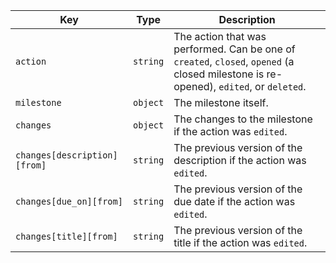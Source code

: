 Key | Type | Description
----|------|-------------
`action` |`string` | The action that was performed. Can be one of `created`, `closed`, `opened` (a closed milestone is re-opened), `edited`, or `deleted`.
`milestone`  |`object` | The milestone itself.
`changes`|`object`| The changes to the milestone if the action was `edited`.
`changes[description][from]`|`string` | The previous version of the description if the action was `edited`.
`changes[due_on][from]`|`string` | The previous version of the due date if the action was `edited`.
`changes[title][from]`|`string` | The previous version of the title if the action was `edited`.
